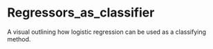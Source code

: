 # Regressors_as_classifier
A visual outlining how logistic regression can be used as a classifying method.
